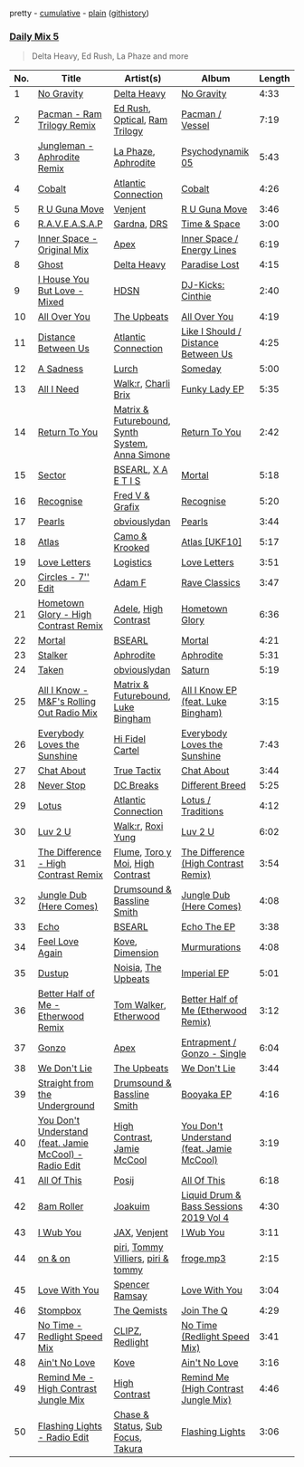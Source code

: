 pretty - [cumulative](/playlists/cumulative/Daily%20Mix%205.md) - [plain](/playlists/plain/37i9dQZF1E36TO0q54WsJv) ([githistory](https://github.githistory.xyz/vitokorn/spotify-playlist-archive/blob/master/playlists/plain/37i9dQZF1E36TO0q54WsJv))

### [Daily Mix 5](https://open.spotify.com/playlist/37i9dQZF1E36TO0q54WsJv)

> Delta Heavy, Ed Rush, La Phaze and more

| No. | Title | Artist(s) | Album | Length |
|---|---|---|---|---|
| 1 | [No Gravity](https://open.spotify.com/track/0vDJoZI2ScYkpUYrCcdGi5) | [Delta Heavy](https://open.spotify.com/artist/7GvVTb8yFV0ZrdI30Qce6T) | [No Gravity](https://open.spotify.com/album/6UqHV6r9TLRbwAPTFeEevh) | 4:33 |
| 2 | [Pacman - Ram Trilogy Remix](https://open.spotify.com/track/7Jd26bbcPQI3D6B3BKgKtD) | [Ed Rush](https://open.spotify.com/artist/6gj4aZLxVGCdFPMThH6q6q), [Optical](https://open.spotify.com/artist/1vRz3sCz7iKtrmXK4HB1MI), [Ram Trilogy](https://open.spotify.com/artist/6E3i14HLHEfLnlJjKXoKxT) | [Pacman / Vessel](https://open.spotify.com/album/4ewWxFY1KTB8PgppPau7gp) | 7:19 |
| 3 | [Jungleman - Aphrodite Remix](https://open.spotify.com/track/1aZeGb3LWQVJ5FjD1UCCe5) | [La Phaze](https://open.spotify.com/artist/1J65MRryoT7CWCesOe3nBb), [Aphrodite](https://open.spotify.com/artist/1SsdsVIIKLUe54OsHzm5uQ) | [Psychodynamik 05](https://open.spotify.com/album/0dTKArDMwcnBHsfOuaUGVZ) | 5:43 |
| 4 | [Cobalt](https://open.spotify.com/track/6H8Br3xB4wuHF0wqeiIjX3) | [Atlantic Connection](https://open.spotify.com/artist/323BD4mjoLA1ajX6zjIe2q) | [Cobalt](https://open.spotify.com/album/00x5S2Qkb0RMz8oqWO8Sjq) | 4:26 |
| 5 | [R U Guna Move](https://open.spotify.com/track/1aydmqfhMT6Hw1JaSesEz8) | [Venjent](https://open.spotify.com/artist/7xu08SujAqLp7BGinS96vd) | [R U Guna Move](https://open.spotify.com/album/1IResf1J9nmiG9VKSptWDM) | 3:46 |
| 6 | [R.A.V.E.A.S.A.P](https://open.spotify.com/track/5kDfmEwV51CNpuGaBLf6Zw) | [Gardna](https://open.spotify.com/artist/4thIP9ruwthrnBaBU9Wz8U), [DRS](https://open.spotify.com/artist/0WCfu8x76QX3CjVgiE3Hn2) | [Time & Space](https://open.spotify.com/album/5uiCCxwaSSTcwlfKGCvY3E) | 3:00 |
| 7 | [Inner Space - Original Mix](https://open.spotify.com/track/2KmnVxhUShzNDPSaRitvFp) | [Apex](https://open.spotify.com/artist/7pQD0AmPKG2tkjzDauKkqq) | [Inner Space / Energy Lines](https://open.spotify.com/album/3sFeBBIkCJS8fNLTQNuKEo) | 6:19 |
| 8 | [Ghost](https://open.spotify.com/track/3A9Qx8altSLoLZ8TNYcJwM) | [Delta Heavy](https://open.spotify.com/artist/7GvVTb8yFV0ZrdI30Qce6T) | [Paradise Lost](https://open.spotify.com/album/6ATtdGFyxy5XlYXi5HtC78) | 4:15 |
| 9 | [I House You But Love - Mixed](https://open.spotify.com/track/48zdpyQ8NdKjIAyXZXPKCW) | [HDSN](https://open.spotify.com/artist/0Y3cLALqiPM33V0ObA5TUz) | [DJ-Kicks: Cinthie](https://open.spotify.com/album/7bfiDwlS3Q3RPOwH19xVjM) | 2:40 |
| 10 | [All Over You](https://open.spotify.com/track/46OCS9qV8Vsa9PNFV95bTL) | [The Upbeats](https://open.spotify.com/artist/5fbq6W6HAncSYaFtlQi7fF) | [All Over You](https://open.spotify.com/album/7B8gekLXPHr5v9bvqxiDzp) | 4:19 |
| 11 | [Distance Between Us](https://open.spotify.com/track/58RTag49AaVH6mXsx1VNZs) | [Atlantic Connection](https://open.spotify.com/artist/323BD4mjoLA1ajX6zjIe2q) | [Like I Should / Distance Between Us](https://open.spotify.com/album/3cVo50YqQkzYsw07WLkk43) | 4:25 |
| 12 | [A Sadness](https://open.spotify.com/track/6ibOzfAhYP8h8gy8aeLena) | [Lurch](https://open.spotify.com/artist/1sSajhG3pcMLcoD8jTUrX0) | [Someday](https://open.spotify.com/album/5sUjj7aFadSpE7dfQp7UXl) | 5:00 |
| 13 | [All I Need](https://open.spotify.com/track/5zhYBGVi1CwIp7mXSxtzIQ) | [Walk:r](https://open.spotify.com/artist/3I6xfumJoqrRpBKCt0qTBk), [Charli Brix](https://open.spotify.com/artist/27Sc6g0Utbc8hvWrzTFVc8) | [Funky Lady EP](https://open.spotify.com/album/1OT3W5f7dCxOIYBh7rxKcp) | 5:35 |
| 14 | [Return To You](https://open.spotify.com/track/38gqmMpi72rUsoE1NI4MRY) | [Matrix & Futurebound](https://open.spotify.com/artist/41iVQ05he8SrfIWbZQ58N7), [Synth System](https://open.spotify.com/artist/6QsoTtZ0wvLWa31H7jg068), [Anna Simone](https://open.spotify.com/artist/1PLrdBJr5VTanR7zNI2nes) | [Return To You](https://open.spotify.com/album/6xj53G72xDqejDEeqYXCyx) | 2:42 |
| 15 | [Sector](https://open.spotify.com/track/0r7mbNoP3E0wuvdvg7TbC1) | [BSEARL](https://open.spotify.com/artist/3e3riRnIankd5kcDNvsZFi), [X A E T I S](https://open.spotify.com/artist/40KKHxcyRnzIenqKJSTIhR) | [Mortal](https://open.spotify.com/album/4T9fWBpFjdu3vbuHz29QTo) | 5:18 |
| 16 | [Recognise](https://open.spotify.com/track/3mMiCxBtAiL4eN1TWeammG) | [Fred V & Grafix](https://open.spotify.com/artist/1wzBqAvtFexgKHjt7i3ena) | [Recognise](https://open.spotify.com/album/6H4WrWsWidQdny1oyfuI0N) | 5:20 |
| 17 | [Pearls](https://open.spotify.com/track/3Ox4LNBpEa7Ia3vNpnNnM9) | [obviouslydan](https://open.spotify.com/artist/0fGywSoYx01FmWSEronsE7) | [Pearls](https://open.spotify.com/album/3QFgVFdbTBkM09gKXC8KQG) | 3:44 |
| 18 | [Atlas](https://open.spotify.com/track/6SbM95pCKr400t9fbONsex) | [Camo & Krooked](https://open.spotify.com/artist/2N8IPNZTiNo3nj4mreOlHU) | [Atlas [UKF10]](https://open.spotify.com/album/6m4zwEwxSwkS0ZY3hnE0Mf) | 5:17 |
| 19 | [Love Letters](https://open.spotify.com/track/6UwgVgujGMCPBNJhw19HcE) | [Logistics](https://open.spotify.com/artist/01K8GEMGGxtrQ4xjDmNLPs) | [Love Letters](https://open.spotify.com/album/5h7q0NFlhqdofdhme2cTik) | 3:51 |
| 20 | [Circles - 7'' Edit](https://open.spotify.com/track/3XM2ormuVHvn3tQvTQoy3J) | [Adam F](https://open.spotify.com/artist/3m38ZSwkLdeBDUhdGnFPrn) | [Rave Classics](https://open.spotify.com/album/5RxPozvp4dooX36BFRIUMT) | 3:47 |
| 21 | [Hometown Glory - High Contrast Remix](https://open.spotify.com/track/1ESvthpg6hWmjlNJdpTrbH) | [Adele](https://open.spotify.com/artist/4dpARuHxo51G3z768sgnrY), [High Contrast](https://open.spotify.com/artist/0bxHci3JIhhKA53n8rH3tT) | [Hometown Glory](https://open.spotify.com/album/1uT2pOgyFOXic7AyGCRCwx) | 6:36 |
| 22 | [Mortal](https://open.spotify.com/track/3n81FgSIq7ZIxIt5PP9bjq) | [BSEARL](https://open.spotify.com/artist/3e3riRnIankd5kcDNvsZFi) | [Mortal](https://open.spotify.com/album/4T9fWBpFjdu3vbuHz29QTo) | 4:21 |
| 23 | [Stalker](https://open.spotify.com/track/0yz4J1P24uipTPzqHyPCHk) | [Aphrodite](https://open.spotify.com/artist/1SsdsVIIKLUe54OsHzm5uQ) | [Aphrodite](https://open.spotify.com/album/1pbf0MXA7pw3oknZ1tSOK0) | 5:31 |
| 24 | [Taken](https://open.spotify.com/track/1nIo1Q7FIcwMGynOfUzDi3) | [obviouslydan](https://open.spotify.com/artist/0fGywSoYx01FmWSEronsE7) | [Saturn](https://open.spotify.com/album/16hdmVzltSFPvY04Jp33cZ) | 5:19 |
| 25 | [All I Know - M&F's Rolling Out Radio Mix](https://open.spotify.com/track/00At7PWydsvg7g5xgaYan9) | [Matrix & Futurebound](https://open.spotify.com/artist/41iVQ05he8SrfIWbZQ58N7), [Luke Bingham](https://open.spotify.com/artist/3zDgzBehPybgcS7ZAXe5cE) | [All I Know EP (feat. Luke Bingham)](https://open.spotify.com/album/4ehqHAkQOCj65DQapoZZjl) | 3:15 |
| 26 | [Everybody Loves the Sunshine](https://open.spotify.com/track/4HwtTEB70p8Sqk5hEeCX7J) | [Hi Fidel Cartel](https://open.spotify.com/artist/6FPvNfrh5qaXsn5TJpTKLq) | [Everybody Loves the Sunshine](https://open.spotify.com/album/3pLJFG8Rv7FdW3Qli54c1k) | 7:43 |
| 27 | [Chat About](https://open.spotify.com/track/1iU5FsYtRjah4c3I4R3cFF) | [True Tactix](https://open.spotify.com/artist/5roNWmUbP4oZ3PMSx58Rc9) | [Chat About](https://open.spotify.com/album/6jv6u55Js3kTwA3Jjp9cNx) | 3:44 |
| 28 | [Never Stop](https://open.spotify.com/track/6C9SztSnKYvq21bvrQfGzo) | [DC Breaks](https://open.spotify.com/artist/4D5VLxuFvZ058Z5S8YmE47) | [Different Breed](https://open.spotify.com/album/5mKBHbGCdBiThNJHThaO98) | 5:25 |
| 29 | [Lotus](https://open.spotify.com/track/0WW55mKV8MrlWvQlWtLKbg) | [Atlantic Connection](https://open.spotify.com/artist/323BD4mjoLA1ajX6zjIe2q) | [Lotus / Traditions](https://open.spotify.com/album/7D6FmlzjEVkQEFi9M5dpdB) | 4:12 |
| 30 | [Luv 2 U](https://open.spotify.com/track/3h0ytmeLcHddiXGanTtlGx) | [Walk:r](https://open.spotify.com/artist/3I6xfumJoqrRpBKCt0qTBk), [Roxi Yung](https://open.spotify.com/artist/7luaO2llSh7RAy7szPQExo) | [Luv 2 U](https://open.spotify.com/album/04OrjvW6FzZoewWrdrlDa6) | 6:02 |
| 31 | [The Difference - High Contrast Remix](https://open.spotify.com/track/1u8C00siSvvLu01rgmAnxU) | [Flume](https://open.spotify.com/artist/6nxWCVXbOlEVRexSbLsTer), [Toro y Moi](https://open.spotify.com/artist/6O4EGCCb6DoIiR6B1QCQgp), [High Contrast](https://open.spotify.com/artist/0bxHci3JIhhKA53n8rH3tT) | [The Difference (High Contrast Remix)](https://open.spotify.com/album/484HOdEpXTVIjE2ntNSpXa) | 3:54 |
| 32 | [Jungle Dub (Here Comes)](https://open.spotify.com/track/05I3vMoti5e2KBZxFjk4oB) | [Drumsound & Bassline Smith](https://open.spotify.com/artist/1f6TTocyaqNFvwD4xsrDTh) | [Jungle Dub (Here Comes)](https://open.spotify.com/album/7AR6eoSGc8Cfd5A2XVMIs6) | 4:08 |
| 33 | [Echo](https://open.spotify.com/track/7vXmwendLGaahqYxpCTSvj) | [BSEARL](https://open.spotify.com/artist/3e3riRnIankd5kcDNvsZFi) | [Echo The EP](https://open.spotify.com/album/4PjlprbLPdCqRXJZzGZVBc) | 3:38 |
| 34 | [Feel Love Again](https://open.spotify.com/track/4dDKNyZlF9NfYgTnzU7QjP) | [Kove](https://open.spotify.com/artist/4cxzGdmQtUZJL1WYOdFQ5F), [Dimension](https://open.spotify.com/artist/1QMgre3BHX161ZHtWMUu6S) | [Murmurations](https://open.spotify.com/album/5rLfeJd09cTcHUfEmUSjCW) | 4:08 |
| 35 | [Dustup](https://open.spotify.com/track/6c1hFCCh7JtC84gKIYzPb7) | [Noisia](https://open.spotify.com/artist/4YWj8sohRDjL9deiuRvEEY), [The Upbeats](https://open.spotify.com/artist/5fbq6W6HAncSYaFtlQi7fF) | [Imperial EP](https://open.spotify.com/album/6DlwvQaWd9QuPGO2LkXBCa) | 5:01 |
| 36 | [Better Half of Me - Etherwood Remix](https://open.spotify.com/track/5XGuUQlWenKLtvTeQY3dvE) | [Tom Walker](https://open.spotify.com/artist/7z2avKuuiMAT4XZJFv8Rvh), [Etherwood](https://open.spotify.com/artist/3GEUIa3Z0Qlivy3EcJm5RX) | [Better Half of Me (Etherwood Remix)](https://open.spotify.com/album/3TFzpKsFTXAlvzmdKsuADL) | 3:12 |
| 37 | [Gonzo](https://open.spotify.com/track/7nFr369xRUaLClWyrDCKcZ) | [Apex](https://open.spotify.com/artist/7pQD0AmPKG2tkjzDauKkqq) | [Entrapment / Gonzo - Single](https://open.spotify.com/album/3wHgNJAzod18uSbUkflOVJ) | 6:04 |
| 38 | [We Don't Lie](https://open.spotify.com/track/2dodOQN1L3h2RUJwSEC3kE) | [The Upbeats](https://open.spotify.com/artist/5fbq6W6HAncSYaFtlQi7fF) | [We Don't Lie](https://open.spotify.com/album/09v1toEj9lgjFV0KQ0unbS) | 3:44 |
| 39 | [Straight from the Underground](https://open.spotify.com/track/1BJHrjIgMKHDQ2M54GZbHh) | [Drumsound & Bassline Smith](https://open.spotify.com/artist/1f6TTocyaqNFvwD4xsrDTh) | [Booyaka EP](https://open.spotify.com/album/0mAKjhF4JqQXCw2stbLo46) | 4:16 |
| 40 | [You Don't Understand (feat. Jamie McCool) - Radio Edit](https://open.spotify.com/track/6qAHDU8cIqz7XJcQCwNATF) | [High Contrast](https://open.spotify.com/artist/0bxHci3JIhhKA53n8rH3tT), [Jamie McCool](https://open.spotify.com/artist/5QLHxIflbfcyiniywmSNiP) | [You Don't Understand (feat. Jamie McCool)](https://open.spotify.com/album/30kl6S0o6gqDebDB7r5hNI) | 3:19 |
| 41 | [All Of This](https://open.spotify.com/track/5081rjdnNA1APnghNrrwku) | [Posij](https://open.spotify.com/artist/7nmucrDZXxIQNGLwCqPQpO) | [All Of This](https://open.spotify.com/album/2OCF9t89MqZd5b2MUy5EqM) | 6:18 |
| 42 | [8am Roller](https://open.spotify.com/track/6BTWTaw3867L7jgcLXjpAb) | [Joakuim](https://open.spotify.com/artist/0HR30Zyrp4kBmhSyBnx9LQ) | [Liquid Drum & Bass Sessions 2019 Vol 4](https://open.spotify.com/album/0NYNyWsrK3QRO8lJLk1Qjh) | 4:30 |
| 43 | [I Wub You](https://open.spotify.com/track/0U3XMRWqD2ECBn94sFkifY) | [JAX](https://open.spotify.com/artist/5Jqay5psy9AJaxU9Cf2BNX), [Venjent](https://open.spotify.com/artist/7xu08SujAqLp7BGinS96vd) | [I Wub You](https://open.spotify.com/album/2A3qZI3YE1nkVLGQ5N4EDr) | 3:11 |
| 44 | [on & on](https://open.spotify.com/track/5mfGEs5n647v4WE3K5YmBy) | [piri](https://open.spotify.com/artist/4DpmPt7gfAAq7WEx0E1X8s), [Tommy Villiers](https://open.spotify.com/artist/4M4KGWKy7pSQ5HaJNCutBN), [piri & tommy](https://open.spotify.com/artist/2U6J9Q89i1TNhesKreFD65) | [froge.mp3](https://open.spotify.com/album/4AueWk2dGXqbMFx7ogEAs7) | 2:15 |
| 45 | [Love With You](https://open.spotify.com/track/6j5KqspWky4FruOBCowDRe) | [Spencer Ramsay](https://open.spotify.com/artist/1IgLSPF7mCbDA9rJmDzqji) | [Love With You](https://open.spotify.com/album/3cRBILOUA2Ag4X6Dn2DjZs) | 3:04 |
| 46 | [Stompbox](https://open.spotify.com/track/4ro5roa4DG0J6no8tDDi5i) | [The Qemists](https://open.spotify.com/artist/2McLd7klWE4UjkPLqqMwLv) | [Join The Q](https://open.spotify.com/album/4CDiuiLDhZxNVIgRH8BrXa) | 4:29 |
| 47 | [No Time - Redlight Speed Mix](https://open.spotify.com/track/3B62dCQvWGQIOtf5YlCZsQ) | [CLIPZ](https://open.spotify.com/artist/6b0TSaLAeLXilOPoId8udE), [Redlight](https://open.spotify.com/artist/4ly0VtIYiDYVA4q6ry0NUk) | [No Time (Redlight Speed Mix)](https://open.spotify.com/album/2n26WTUzQpZkNRmBtAdqaS) | 3:41 |
| 48 | [Ain't No Love](https://open.spotify.com/track/5sWfcAIWWTcLDzqWmaMu3m) | [Kove](https://open.spotify.com/artist/4cxzGdmQtUZJL1WYOdFQ5F) | [Ain't No Love](https://open.spotify.com/album/5MpURMIzOAhPgCRXM0bMcH) | 3:16 |
| 49 | [Remind Me - High Contrast Jungle Mix](https://open.spotify.com/track/4hgr3Zc3GhGaoq9CWxv1I2) | [High Contrast](https://open.spotify.com/artist/0bxHci3JIhhKA53n8rH3tT) | [Remind Me (High Contrast Jungle Mix)](https://open.spotify.com/album/4XixjMOTgPwKFp1bjyYTZO) | 4:46 |
| 50 | [Flashing Lights - Radio Edit](https://open.spotify.com/track/7rDoDN9tjfzdpjuoT9TIAr) | [Chase & Status](https://open.spotify.com/artist/3jNkaOXasoc7RsxdchvEVq), [Sub Focus](https://open.spotify.com/artist/0QaSiI5TLA4N7mcsdxShDO), [Takura](https://open.spotify.com/artist/5h7nWgcp5DTynhz4iaq0Ri) | [Flashing Lights](https://open.spotify.com/album/7aoN4Dr00Fk6dimY3zOuh8) | 3:06 |